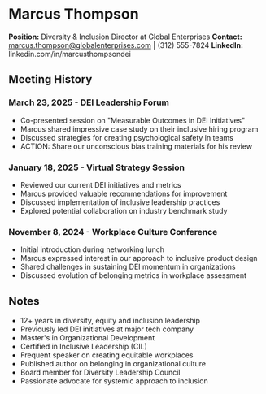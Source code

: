 # Marcus Thompson
**Position:** Diversity & Inclusion Director at Global Enterprises
**Contact:** marcus.thompson@globalenterprises.com | (312) 555-7824
**LinkedIn:** linkedin.com/in/marcusthompsondei

## Meeting History

### March 23, 2025 - DEI Leadership Forum
* Co-presented session on "Measurable Outcomes in DEI Initiatives"
* Marcus shared impressive case study on their inclusive hiring program
* Discussed strategies for creating psychological safety in teams
* ACTION: Share our unconscious bias training materials for his review

### January 18, 2025 - Virtual Strategy Session
* Reviewed our current DEI initiatives and metrics
* Marcus provided valuable recommendations for improvement
* Discussed implementation of inclusive leadership practices
* Explored potential collaboration on industry benchmark study

### November 8, 2024 - Workplace Culture Conference
* Initial introduction during networking lunch
* Marcus expressed interest in our approach to inclusive product design
* Shared challenges in sustaining DEI momentum in organizations
* Discussed evolution of belonging metrics in workplace assessment

## Notes
* 12+ years in diversity, equity and inclusion leadership
* Previously led DEI initiatives at major tech company
* Master's in Organizational Development
* Certified in Inclusive Leadership (CIL)
* Frequent speaker on creating equitable workplaces
* Published author on belonging in organizational culture
* Board member for Diversity Leadership Council
* Passionate advocate for systemic approach to inclusion